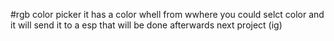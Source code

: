 #rgb color picker
it has a color whell from wwhere you could selct color and it will send it to a esp that will be done afterwards next project (ig) 
